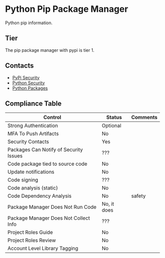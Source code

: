 # Python Pip Package Manager

Python pip information.

## Tier

The pip package manager with pypi is tier 1.

## Contacts

- [PyPi Security](https://pypi.org/security/)
- [Python Security](https://www.python.org/dev/security/)
- [Python Packages](https://packaging.python.org/tutorials/packaging-projects/)

## Compliance Table

| Control | Status | Comments |
|---------|--------|--------|
| Strong Authentication | Optional |  |
| MFA To Push Artifacts | No |  |
| Security Contacts | Yes |  |
| Packages Can Notify of Security Issues | ??? |  |
| Code package tied to source code | No | |
| Update notifications | No |  |
| Code signing | ??? |  |
| Code analysis (static) | No |  |
| Code Dependency Analysis | No | safety |
| Package Manager Does Not Run Code | No, it does |  |
| Package Manager Does Not Collect Info | ??? |  |
| Project Roles Guide | No |  |
| Project Roles Review | No | |
| Account Level Library Tagging | No |  |